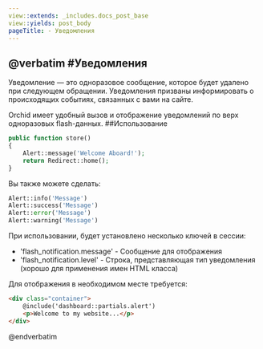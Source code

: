 ```yaml
---
view::extends: _includes.docs_post_base
view::yields: post_body
pageTitle: - Уведомления
---
```

@verbatim
#Уведомления
----------
Уведомление — это одноразовое сообщение, которое будет удалено при следующем обращении.
Уведомления призваны информировать о происходящих событиях, связанных с вами на сайте.

Orchid имеет удобный вызов и отображение уведомлений по верх одноразовых flash-данных.
##Использование

```php
public function store()
{
    Alert::message('Welcome Aboard!');
    return Redirect::home();
}
```

Вы также можете сделать:

```php
Alert::info('Message')
Alert::success('Message')
Alert::error('Message')
Alert::warning('Message')
```


При использовании, будет установлено несколько ключей в сессии:

- 'flash_notification.message' - Сообщение для отображения
- 'flash_notification.level' - Строка, представляющая тип уведомления (хорошо для применения имен HTML класса)


Для отображения в необходимом месте требуется:
```html
<div class="container">
    @include('dashboard::partials.alert')
    <p>Welcome to my website...</p>
</div>
```
@endverbatim
